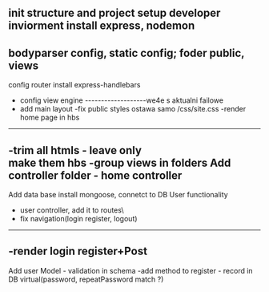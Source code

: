 init structure and project
setup developer inviorment
install express, nodemon
---------------------
bodyparser config, static config;
foder public, views
-------------------
config router
install express-handlebars
 - config view engine
 -------------------we4e s aktualni failowe
  - add main layout
  -fix public styles ostawa samo /css/site.css
  -render home page in hbs
  ---------------
  -trim all htmls - leave only <main> make them hbs
  -group views in folders
 Add controller folder - home controller
 ----------------
 Add data base
 install mongoose, connetct to DB
User functionality
  - user controller, add it to routes\
 - fix navigation(login register, logout)
 -------------------------
 -render login register+Post
 ------------------------
 Add user Model - validation in schema
 -add method to register - record in DB
 virtual(password, repeatPassword match ?)

  